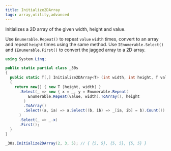 ```yaml
---
title: Initialize2DArray
tags: array,utility,advanced
---
```


Initializes a 2D array of the given width, height and value.

Use `Enumerable.Repeat()` to repeat `value` `width` times, convert to an array and repeat `height` times using the same method.
Use `IEnumerable.Select()` and `IEnumerable.First()` to convert the jagged array to a 2D array.

```csharp
using System.Linq;

public static partial class _30s 
{
  public static T[,] Initialize2DArray<T> (int width, int height, T value) 
  {
    return new[] { new T [height, width] }
      .Select(_ => new { x = _, y = Enumerable.Repeat(
          Enumerable.Repeat(value, width).ToArray(), height
        )
        .ToArray()
        .Select((a, ia) => a.Select((b, ib) => _[ia, ib] = b).Count()).Count() }
      )
      .Select(_ => _.x)
      .First();
  }
}
```

```csharp
_30s.Initialize2DArray(2, 3, 5); // { {5, 5}, {5, 5}, {5, 5} }
```

